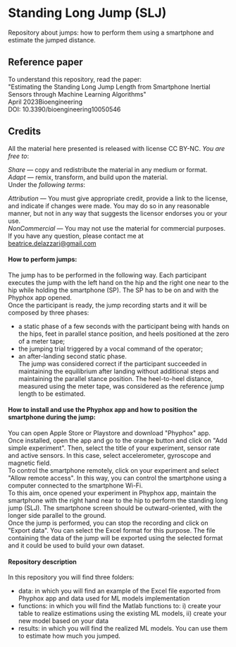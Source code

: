 # Standing Long Jump (SLJ)
Repository about jumps: how to perform them using a smartphone and estimate the jumped distance. </br>
## Reference paper
To understand this repository, read the paper: </br>
"Estimating the Standing Long Jump Length from Smartphone Inertial Sensors through Machine Learning Algorithms" </br>
April 2023Bioengineering </br>
DOI: 10.3390/bioengineering10050546 </br>
## Credits
All the material here presented is released with license CC BY-NC. *You are free to*: </br>

*Share* — copy and redistribute the material in any medium or format. </br>
*Adapt* — remix, transform, and build upon the material. </br>
Under the *following terms*: </br>

*Attribution* — You must give appropriate credit, provide a link to the license, and indicate if changes were made. You may do so in any reasonable manner, but not in any way that suggests the licensor endorses you or your use. </br>
*NonCommercial* — You may not use the material for commercial purposes. </br>
If you have any question, please contact me at beatrice.delazzari@gmail.com

#### How to perform jumps:
The jump has to be performed in the following way. Each participant executes the jump with the left hand on the hip and the right one near to the hip while holding the smartphone (SP). The SP has to be on and with the Phyphox app opened. <br />
Once the participant is ready, the jump recording starts and it will be composed by three phases: <br /> 
- a static phase of a few seconds with the participant being with hands on the hips, feet in parallel stance position, and heels positioned at the zero of a meter tape; <br />
- the jumping trial triggered by a vocal command of the operator; <br />
- an after-landing second static phase. <br />
The jump was considered correct if the participant succeeded in maintaining the equilibrium after landing without additional steps and maintaining the parallel stance position. The heel-to-heel distance, measured using the meter tape, was considered as the reference jump length to be estimated. <br />
#### How to install and use the Phyphox app and how to position the smartphone during the jump:
You can open Apple Store or Playstore and download "Phyphox" app. <br />
Once installed, open the app and go to the orange button and click on "Add simple experiment". Then, select the title of your experiment, sensor rate and active sensors. In this case, select accelerometer, gyroscope and magnetic field. <br />
To control the smartphone remotely, click on your experiment and select "Allow remote access". In this way, you can control the smartphone using a computer connected to the smartphone Wi-Fi. <br />
To this aim, once opened your experiment in Phyphox app, maintain the smartphone with the right hand near to the hip to perform the standing long jump (SLJ). The smartphone screen should be outward-oriented, with the longer side parallel to the ground. <br /> 
Once the jump is performed, you can stop the recording and click on "Export data". You can select the Excel format for this purpose. The file containing the data of the jump will be exported using the selected format and it could be used to build your own dataset.
#### Repository description
In this repository you will find three folders:
- data: in which you will find an example of the Excel file exported from Phyphox app and data used for ML models implementation
- functions: in which you will find the Matlab functions to: i) create your table to realize estimations using the existing ML models, ii) create your new model based on your data
- results: in which you will find the realized ML models. You can use them to estimate how much you jumped.
